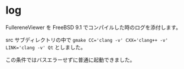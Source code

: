 log
===
FullereneViewer を FreeBSD 9.1 でコンパイルした時のログを添付します。

src サブディレクトリの中で `gmake CC='clang -v' CXX='clang++ -v' LINK='clang -v' Qt` としました。

この条件ではバスエラーせずに普通に起動できました。
